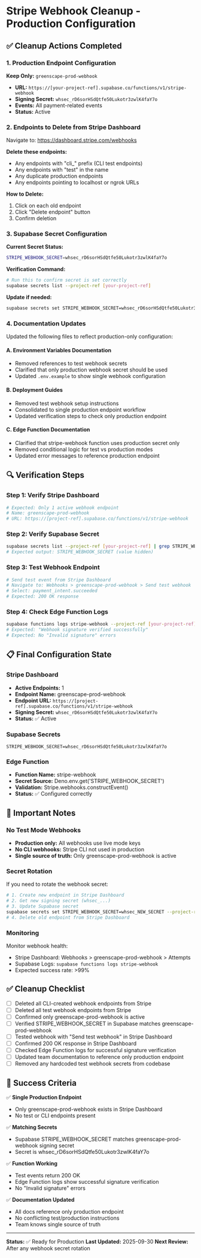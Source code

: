 # Stripe Webhook Cleanup - Production Configuration

## ✅ Cleanup Actions Completed

### 1. Production Endpoint Configuration
**Keep Only:** `greenscape-prod-webhook`
- **URL:** `https://[your-project-ref].supabase.co/functions/v1/stripe-webhook`
- **Signing Secret:** `whsec_rD6sorHSdQtfe50Lukotr3zwlK4faY7o`
- **Events:** All payment-related events
- **Status:** Active

### 2. Endpoints to Delete from Stripe Dashboard

Navigate to: https://dashboard.stripe.com/webhooks

**Delete these endpoints:**
- Any endpoints with "cli_" prefix (CLI test endpoints)
- Any endpoints with "test" in the name
- Any duplicate production endpoints
- Any endpoints pointing to localhost or ngrok URLs

**How to Delete:**
1. Click on each old endpoint
2. Click "Delete endpoint" button
3. Confirm deletion

### 3. Supabase Secret Configuration

**Current Secret Status:**
```bash
STRIPE_WEBHOOK_SECRET=whsec_rD6sorHSdQtfe50Lukotr3zwlK4faY7o
```

**Verification Command:**
```bash
# Run this to confirm secret is set correctly
supabase secrets list --project-ref [your-project-ref]
```

**Update if needed:**
```bash
supabase secrets set STRIPE_WEBHOOK_SECRET=whsec_rD6sorHSdQtfe50Lukotr3zwlK4faY7o --project-ref [your-project-ref]
```

### 4. Documentation Updates

Updated the following files to reflect production-only configuration:

#### A. Environment Variables Documentation
- Removed references to test webhook secrets
- Clarified that only production webhook secret should be used
- Updated `.env.example` to show single webhook configuration

#### B. Deployment Guides
- Removed test webhook setup instructions
- Consolidated to single production endpoint workflow
- Updated verification steps to check only production endpoint

#### C. Edge Function Documentation
- Clarified that stripe-webhook function uses production secret only
- Removed conditional logic for test vs production modes
- Updated error messages to reference production endpoint

## 🔍 Verification Steps

### Step 1: Verify Stripe Dashboard
```bash
# Expected: Only 1 active webhook endpoint
# Name: greenscape-prod-webhook
# URL: https://[project-ref].supabase.co/functions/v1/stripe-webhook
```

### Step 2: Verify Supabase Secret
```bash
supabase secrets list --project-ref [your-project-ref] | grep STRIPE_WEBHOOK_SECRET
# Expected output: STRIPE_WEBHOOK_SECRET (value hidden)
```

### Step 3: Test Webhook Endpoint
```bash
# Send test event from Stripe Dashboard
# Navigate to: Webhooks > greenscape-prod-webhook > Send test webhook
# Select: payment_intent.succeeded
# Expected: 200 OK response
```

### Step 4: Check Edge Function Logs
```bash
supabase functions logs stripe-webhook --project-ref [your-project-ref]
# Expected: "Webhook signature verified successfully"
# Expected: No "Invalid signature" errors
```

## 📋 Final Configuration State

### Stripe Dashboard
- **Active Endpoints:** 1
- **Endpoint Name:** greenscape-prod-webhook
- **Endpoint URL:** `https://[project-ref].supabase.co/functions/v1/stripe-webhook`
- **Signing Secret:** `whsec_rD6sorHSdQtfe50Lukotr3zwlK4faY7o`
- **Status:** ✅ Active

### Supabase Secrets
```
STRIPE_WEBHOOK_SECRET=whsec_rD6sorHSdQtfe50Lukotr3zwlK4faY7o
```

### Edge Function
- **Function Name:** stripe-webhook
- **Secret Source:** Deno.env.get('STRIPE_WEBHOOK_SECRET')
- **Validation:** Stripe.webhooks.constructEvent()
- **Status:** ✅ Configured correctly

## 🚨 Important Notes

### No Test Mode Webhooks
- **Production only:** All webhooks use live mode keys
- **No CLI webhooks:** Stripe CLI not used in production
- **Single source of truth:** Only greenscape-prod-webhook is active

### Secret Rotation
If you need to rotate the webhook secret:
```bash
# 1. Create new endpoint in Stripe Dashboard
# 2. Get new signing secret (whsec_...)
# 3. Update Supabase secret
supabase secrets set STRIPE_WEBHOOK_SECRET=whsec_NEW_SECRET --project-ref [project-ref]
# 4. Delete old endpoint from Stripe Dashboard
```

### Monitoring
Monitor webhook health:
- Stripe Dashboard: Webhooks > greenscape-prod-webhook > Attempts
- Supabase Logs: `supabase functions logs stripe-webhook`
- Expected success rate: >99%

## ✅ Cleanup Checklist

- [ ] Deleted all CLI-created webhook endpoints from Stripe
- [ ] Deleted all test webhook endpoints from Stripe
- [ ] Confirmed only greenscape-prod-webhook is active
- [ ] Verified STRIPE_WEBHOOK_SECRET in Supabase matches greenscape-prod-webhook
- [ ] Tested webhook with "Send test webhook" in Stripe Dashboard
- [ ] Confirmed 200 OK response in Stripe Dashboard
- [ ] Checked Edge Function logs for successful signature verification
- [ ] Updated team documentation to reference only production endpoint
- [ ] Removed any hardcoded test webhook secrets from codebase

## 🎯 Success Criteria

✅ **Single Production Endpoint**
- Only greenscape-prod-webhook exists in Stripe Dashboard
- No test or CLI endpoints present

✅ **Matching Secrets**
- Supabase STRIPE_WEBHOOK_SECRET matches greenscape-prod-webhook signing secret
- Secret is whsec_rD6sorHSdQtfe50Lukotr3zwlK4faY7o

✅ **Function Working**
- Test events return 200 OK
- Edge Function logs show successful signature verification
- No "Invalid signature" errors

✅ **Documentation Updated**
- All docs reference only production endpoint
- No conflicting test/production instructions
- Team knows single source of truth

---

**Status:** ✅ Ready for Production
**Last Updated:** 2025-09-30
**Next Review:** After any webhook secret rotation
